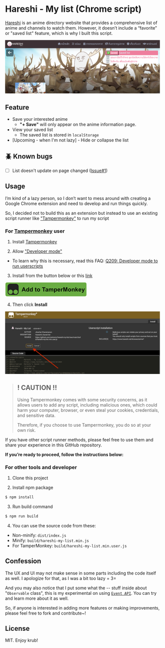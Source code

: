 # Hareshi - My list (Chrome script)

[Hareshi](https://www.hareshi.net/) is an anime directory website that provides a comprehensive list of anime and channels to watch them.
However, it doesn’t include a “favorite” or "saved list" feature, which is why I built this script.

![](/images/hero.png)

## Feature
- Save your interested anime
  - **"+ Save"** will only appear on the anime information page.
- View your saved list
  - The saved list is stored in `localStorage`
- [Upcoming - when I'm not lazy] - Hide or collapse the list

## 🪲 Known bugs
- [ ] List doesn't update on page changed ([Issue#1](https://github.com/antronic/hareshi-my-list/issues/1))

## Usage

I’m kind of a lazy person, so I don’t want to mess around with creating a Google Chrome extension and need to develop and run things quickly.

So, I decided not to build this as an extension but instead to use an existing script runner like ["Tampermonkey"](https://chromewebstore.google.com/detail/tampermonkey/dhdgffkkebhmkfjojejmpbldmpobfkfo) to run my script

### For [Tampermonkey](https://chromewebstore.google.com/detail/tampermonkey/dhdgffkkebhmkfjojejmpbldmpobfkfo) user

1. Install [Tampermonkey](https://chromewebstore.google.com/detail/tampermonkey/dhdgffkkebhmkfjojejmpbldmpobfkfo)

2. Allow ["Developer mode"](chrome://extensions/)
- To learn why this is necessary, read this FAQ:
[Q209: Developer mode to run userscripts](https://www.tampermonkey.net/faq.php#Q209)

3. Install from the button below or this [link](https://github.com/antronic/hareshi-my-list/raw/main/build/hareshi-my-list.min.user.js)

[![](/images/add-to-tampermonkey-btn.png)](https://github.com/antronic/hareshi-my-list/raw/main/build/hareshi-my-list.min.user.js)

4. Then click **Install**

![](/images/add-to-tampermoney-step.jpg)


> ## ! CAUTION !!
>
> Using Tampermonkey comes with some security concerns, as it allows users to add any script, including malicious ones, which could harm your computer, browser, or even steal your cookies, credentials, and sensitive data.
>
> Therefore, if you choose to use Tampermonkey, you do so at your own risk.

If you have other script runner methods, please feel free to use them and share your experience in this GitHub repository.

**If you’re ready to proceed, follow the instructions below:**

### For other tools and developer

1. Clone this project

2. Install npm package
```bash
$ npm install
```

3. Run build command
```bash
$ npm run build
```

4. You can use the source code from these:
- Non-minify: `dist/index.js`
- Minify: `build/hareshi-my-list.min.js`
- For TamperMonkey: `build/hareshi-my-list.min.user.js`


## Confession
The UX and UI may not make sense in some parts including the code itself as well. I apologize for that, as I was a bit too lazy = 3=

And you may also notice that I put some what the -- stuff inside about "`Observable` class", this is my experimental on using [`Event API`](https://developer.mozilla.org/en-US/docs/Web/API/Event). You can try and learn more about it as well.

So, if anyone is interested in adding more features or making improvements, please feel free to fork and contribute~!

## License
MIT. Enjoy krub!